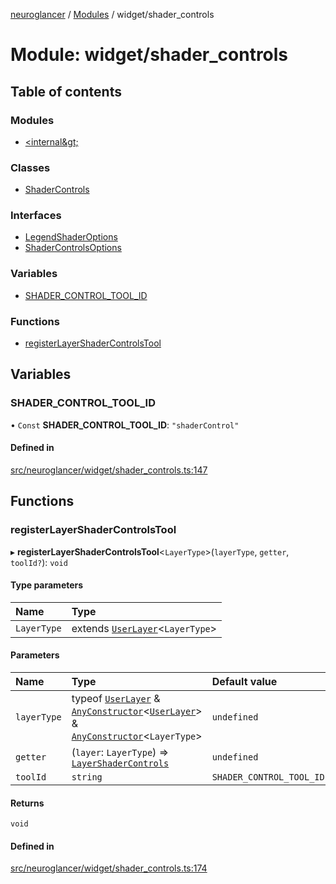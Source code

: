 [neuroglancer](../README.md) / [Modules](../modules.md) / widget/shader\_controls

# Module: widget/shader\_controls

## Table of contents

### Modules

- [&lt;internal\&gt;](widget_shader_controls._internal_.md)

### Classes

- [ShaderControls](../classes/widget_shader_controls.ShaderControls.md)

### Interfaces

- [LegendShaderOptions](../interfaces/widget_shader_controls.LegendShaderOptions.md)
- [ShaderControlsOptions](../interfaces/widget_shader_controls.ShaderControlsOptions.md)

### Variables

- [SHADER\_CONTROL\_TOOL\_ID](widget_shader_controls.md#shader_control_tool_id)

### Functions

- [registerLayerShaderControlsTool](widget_shader_controls.md#registerlayershadercontrolstool)

## Variables

### SHADER\_CONTROL\_TOOL\_ID

• `Const` **SHADER\_CONTROL\_TOOL\_ID**: ``"shaderControl"``

#### Defined in

[src/neuroglancer/widget/shader_controls.ts:147](https://github.com/ActiveBrainAtlas2/neuroglancer/blob/1beb5d34/src/neuroglancer/widget/shader_controls.ts#L147)

## Functions

### registerLayerShaderControlsTool

▸ **registerLayerShaderControlsTool**<`LayerType`\>(`layerType`, `getter`, `toolId?`): `void`

#### Type parameters

| Name | Type |
| :------ | :------ |
| `LayerType` | extends [`UserLayer`](../classes/annotation_annotation_layer_state._internal_.UserLayer.md)<`LayerType`\> |

#### Parameters

| Name | Type | Default value |
| :------ | :------ | :------ |
| `layerType` | typeof [`UserLayer`](../classes/annotation_annotation_layer_state._internal_.UserLayer.md) & [`AnyConstructor`](util_mixin.md#anyconstructor)<[`UserLayer`](../classes/annotation_annotation_layer_state._internal_.UserLayer.md)\> & [`AnyConstructor`](util_mixin.md#anyconstructor)<`LayerType`\> | `undefined` |
| `getter` | (`layer`: `LayerType`) => [`LayerShaderControls`](../interfaces/widget_shader_controls._internal_.LayerShaderControls.md) | `undefined` |
| `toolId` | `string` | `SHADER_CONTROL_TOOL_ID` |

#### Returns

`void`

#### Defined in

[src/neuroglancer/widget/shader_controls.ts:174](https://github.com/ActiveBrainAtlas2/neuroglancer/blob/1beb5d34/src/neuroglancer/widget/shader_controls.ts#L174)
